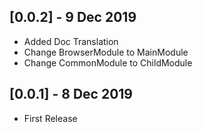 ## [0.0.2] - 9 Dec 2019

* Added Doc Translation
* Change BrowserModule to MainModule
* Change CommonModule to ChildModule

## [0.0.1] - 8 Dec 2019

* First Release
